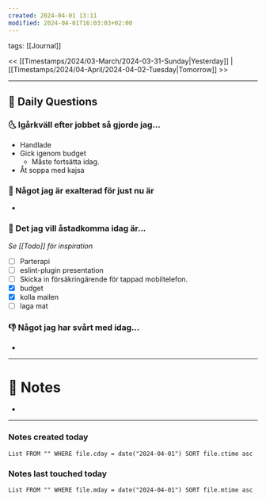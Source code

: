 ```yaml
---
created: 2024-04-01 13:11
modified: 2024-04-01T16:03:03+02:00
---
```

tags: [[Journal]] 

<< [[Timestamps/2024/03-March/2024-03-31-Sunday|Yesterday]] | [[Timestamps/2024/04-April/2024-04-02-Tuesday|Tomorrow]] >>

---
## 📅 Daily Questions
### 🌜 Igårkväll efter jobbet så gjorde jag...
- Handlade
- Gick igenom budget
	- Måste fortsätta idag.
- Åt soppa med kajsa

### 🙌 Något jag är exalterad för just nu är
- 

### 🚀 Det jag vill åstadkomma idag är...
_Se [[Todo]] för inspiration_
- [ ] Parterapi
- [ ] eslint-plugin presentation
- [ ] Skicka in försäkringärende för tappad mobiltelefon.
- [x] budget
- [x] kolla mailen
- [ ] laga mat

### 👎 Något jag har svårt med idag...
- 

---
# 📝 Notes
- 
---
### Notes created today
```dataview
List FROM "" WHERE file.cday = date("2024-04-01") SORT file.ctime asc
```
### Notes last touched today
```dataview
List FROM "" WHERE file.mday = date("2024-04-01") SORT file.mtime asc
```